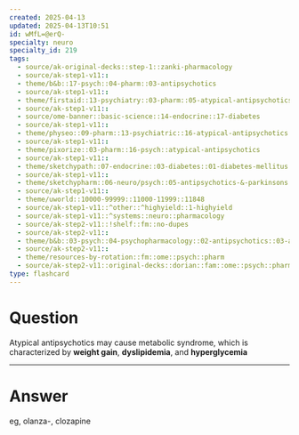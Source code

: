 ```yaml
---
created: 2025-04-13
updated: 2025-04-13T10:51
id: wMfL=@erQ-
specialty: neuro
specialty_id: 219
tags:
  - source/ak-original-decks::step-1::zanki-pharmacology
  - source/ak-step1-v11::
  - theme/b&b::17-psych::04-pharm::03-antipsychotics
  - source/ak-step1-v11::
  - theme/firstaid::13-psychiatry::03-pharm::05-atypical-antipsychotics
  - source/ak-step1-v11::
  - source/ome-banner::basic-science::14-endocrine::17-diabetes
  - source/ak-step1-v11::
  - theme/physeo::09-pharm::13-psychiatric::16-atypical-antipsychotics
  - source/ak-step1-v11::
  - theme/pixorize::03-pharm::16-psych::atypical-antipsychotics
  - source/ak-step1-v11::
  - theme/sketchypath::07-endocrine::03-diabetes::01-diabetes-mellitus:-pathogenesis-&-acute-clinical-manifestations
  - source/ak-step1-v11::
  - theme/sketchypharm::06-neuro/psych::05-antipsychotics-&-parkinsons::02-second-generation-antipsychotics
  - source/ak-step1-v11::
  - theme/uworld::10000-99999::11000-11999::11848
  - source/ak-step1-v11::^other::^highyield::1-highyield
  - source/ak-step1-v11::^systems::neuro::pharmacology
  - source/ak-step2-v11::!shelf::fm::no-dupes
  - source/ak-step2-v11::
  - theme/b&b::03-psych::04-psychopharmacology::02-antipsychotics::03-atypical-antipsychotics
  - source/ak-step2-v11::
  - theme/resources-by-rotation::fm::ome::psych::pharm
  - source/ak-step2-v11::original-decks::dorian::fam::ome::psych::pharm"
type: flashcard
---
```


# Question
Atypical antipsychotics may cause metabolic syndrome, which is characterized by **weight gain**, **dyslipidemia**, and **hyperglycemia**

---

# Answer
eg, olanza-, clozapine